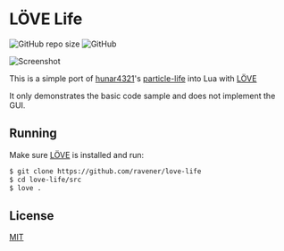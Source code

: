 # LÖVE Life
![GitHub repo size](https://img.shields.io/github/repo-size/ravener/love-life)
![GitHub](https://img.shields.io/github/license/ravener/love-life)

![Screenshot](https://media.discordapp.net/attachments/976862121784655933/1017656763648057354/Screenshot_20220909_000530_org.love2d.android.jpg)
 
 This is a simple port of [hunar4321](https://github.com/hunar4321)'s [particle-life](https://github.com/hunar4321/particle-life) into Lua with [LÖVE](https://love2d.org)

It only demonstrates the basic code sample and does not implement the GUI.

## Running
Make sure [LÖVE](https://love2d.org) is installed and run:
```sh
$ git clone https://github.com/ravener/love-life
$ cd love-life/src
$ love .
```

## License
[MIT](LICENSE)
